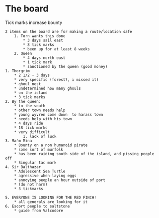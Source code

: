 # The board
Tick marks increase bounty

    2 items on the board are for making a route/location safe
        1. Torn wants this done
            * 3 days sail east
            * 8 tick marks
            * been up for at least 8 weeks
        2. Queen
            * 4 days north east
            * 1 tick mark
            * sanctioned by the queen (good money)
    1. Thorgrim
        * 2 1/2 - 3 days
        * very specific (forest?, i missed it)
        * ghoul nest
        * undetermined how many ghouls
        * on the island
        * 3 tick marks
    2. By the queen: 
        * to the south
        * other town needs help
        * young wyvren come down  to harass town
        * needs help with his town
        * 4 days ride
        * 18 tick marks
        * very difficult
            1. lack of luck
    3. Ma'm Mina
        * Bounty on a non humanoid pirate
        * some sort of murfolk
        * has been raiding south side of the island, and pissing people off
        * Singular tac mark
    4. Sir Balthazar
        * Adolescent Sea Turtle
        * agressive when laying eggs
        * annoying people an hour outside of port
        * (do not harm)
        * 3 tickmarks

    5. EVERYONE IS LOOKING FOR THE RED FINCH!
        * all generals are looking for it
    6. Escort people to saltstone
        * guide from Valcodore
